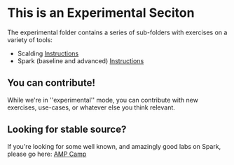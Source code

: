 # This is an Experimental Seciton

The experimental folder contains a series of sub-folders with exercises on a variety of tools:
* Scalding [Instructions](labs/mapreduce-lab/README.md)
* Spark (baseline and advanced) [Instructions](labs/pig-lab/README.md)

## You can contribute!
While we're in ''experimental'' mode, you can contribute with new exercises, use-cases, or whatever else you think relevant. 

## Looking for stable source?
If you're looking for some well known, and amazingly good labs on Spark, please go here: [AMP Camp](http://ampcamp.berkeley.edu/)


